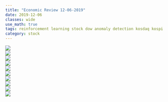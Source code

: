 ```yaml
---
title: "Economic Review 12-06-2019"
date: 2019-12-06
classes: wide
use_math: true
tags: reinforcement learning stock dow anomaly detection kosdaq kospi
category: stock
---
```



![](../../pictures/stock_analysis/20191206_ko_tech.png)  
![](../../pictures/stock_analysis/20191206_ko_ano.png)  
![](../../pictures/stock_analysis/20191206_ko_anotech_index.png)  
![](../../pictures/stock_analysis/20191206_ko_bayesprice_index.png)  
![](../../pictures/stock_analysis/20191206_ko_total_index.png)  
![](../../pictures/stock_analysis/20191206_ko_dji_tech.png)  
![](../../pictures/stock_analysis/20191206_ko_dji_ano.png)  
![](../../pictures/stock_analysis/20191206_ko_dji_anotech_index.png)  
![](../../pictures/stock_analysis/20191206_ko_dji_bayesprice_index.png)  
![](../../pictures/stock_analysis/20191206_ko_dji_total_index.png)  
